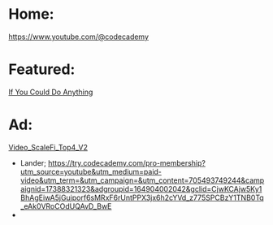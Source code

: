 # Home:
https://www.youtube.com/@codecademy

# Featured:
[If You Could Do Anything](https://youtu.be/yTKSnVK363E)

# Ad:
[Video_ScaleFi_Top4_V2](https://youtu.be/ElgJQPLCWj8)
- Lander; https://try.codecademy.com/pro-membership?utm_source=youtube&utm_medium=paid-video&utm_term=&utm_campaign=&utm_content=705493749244&campaignid=17388321323&adgroupid=164904002042&gclid=CjwKCAjw5Ky1BhAgEiwA5jGujporf6sMRxF6rUntPPX3jx6h2cYVd_z775SPCBzY1TNB0Tq_eAk0VRoCOdUQAvD_BwE
- 
